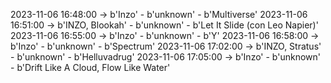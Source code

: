 2023-11-06 16:48:00 -> b'Inzo' - b'unknown' - b'Multiverse'
2023-11-06 16:51:00 -> b'INZO, Blookah' - b'unknown' - b'Let It Slide (con Leo Napier)'
2023-11-06 16:55:00 -> b'Inzo' - b'unknown' - b'Y'
2023-11-06 16:58:00 -> b'Inzo' - b'unknown' - b'Spectrum'
2023-11-06 17:02:00 -> b'INZO, Stratus' - b'unknown' - b'Helluvadrug'
2023-11-06 17:05:00 -> b'Inzo' - b'unknown' - b'Drift Like A Cloud, Flow Like Water'

